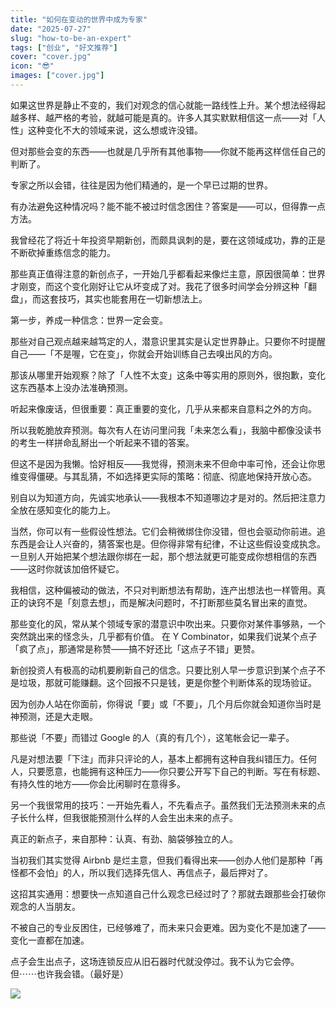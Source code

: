 ```yaml
---
title: "如何在变动的世界中成为专家"
date: "2025-07-27"
slug: "how-to-be-an-expert"
tags: ["创业", "好文推荐"]
cover: "cover.jpg"
icon: "😎"
images: ["cover.jpg"]
---
```

如果这世界是静止不变的，我们对观念的信心就能一路线性上升。某个想法经得起越多样、越严格的考验，就越可能是真的。许多人其实默默相信这一点——对「人性」这种变化不大的领域来说，这么想或许没错。



但对那些会变的东西——也就是几乎所有其他事物——你就不能再这样信任自己的判断了。



专家之所以会错，往往是因为他们精通的，是一个早已过期的世界。



有办法避免这种情况吗？能不能不被过时信念困住？答案是——可以，但得靠一点方法。



我曾经花了将近十年投资早期新创，而颇具讽刺的是，要在这领域成功，靠的正是不断砍掉重练信念的能力。



那些真正值得注意的新创点子，一开始几乎都看起来像烂主意，原因很简单：世界才刚变，而这个变化刚好让它从坏变成了对。我花了很多时间学会分辨这种「翻盘」，而这套技巧，其实也能套用在一切新想法上。



第一步，养成一种信念：世界一定会变。



那些对自己观点越来越笃定的人，潜意识里其实是认定世界静止。只要你不时提醒自己——「不是喔，它在变」，你就会开始训练自己去嗅出风的方向。



那该从哪里开始观察？除了「人性不太变」这条中等实用的原则外，很抱歉，变化这东西基本上没办法准确预测。



听起来像废话，但很重要：真正重要的变化，几乎从来都来自意料之外的方向。



所以我乾脆放弃预测。每次有人在访问里问我「未来怎么看」，我脑中都像没读书的考生一样拼命乱掰出一个听起来不错的答案。



但这不是因为我懒。恰好相反——我觉得，预测未来不但命中率可怜，还会让你思维变得僵硬。与其乱猜，不如选择更实际的策略：彻底、彻底地保持开放心态。



别自以为知道方向，先诚实地承认——我根本不知道哪边才是对的。然后把注意力全放在感知变化的能力上。



当然，你可以有一些假设性想法。它们会稍微绑住你没错，但也会驱动你前进。追东西是会让人兴奋的，猜答案也是。但你得非常有纪律，不让这些假设变成执念。
一旦别人开始把某个想法跟你绑在一起，那个想法就更可能变成你想相信的东西——这时你就该加倍怀疑它。



我相信，这种偏被动的做法，不只对判断想法有帮助，连产出想法也一样管用。真正的诀窍不是「刻意去想」，而是解决问题时，不打断那些莫名冒出来的直觉。



那些变化的风，常从某个领域专家的潜意识中吹出来。只要你对某件事够熟，一个突然跳出来的怪念头，几乎都有价值。
在 Y Combinator，如果我们说某个点子「疯了点」，那通常是称赞——搞不好还比「这点子不错」更赞。



新创投资人有极高的动机要刷新自己的信念。只要比别人早一步意识到某个点子不是垃圾，那就可能赚翻。这个回报不只是钱，更是你整个判断体系的现场验证。



因为创办人站在你面前，你得说「要」或「不要」，几个月后你就会知道你当时是神预测，还是大走眼。



那些说「不要」而错过 Google 的人（真的有几个），这笔帐会记一辈子。



凡是对想法要「下注」而非只评论的人，基本上都拥有这种自我纠错压力。任何人，只要愿意，也能拥有这种压力——你只要公开写下自己的判断。写在有标题、有持久性的地方——你会比闲聊时在意得多。



另一个我很常用的技巧：一开始先看人，不先看点子。虽然我们无法预测未来的点子长什么样，但我很能预测什么样的人会生出未来的点子。



真正的新点子，来自那种：认真、有劲、脑袋够独立的人。



当初我们其实觉得 Airbnb 是烂主意，但我们看得出来——创办人他们是那种「再怪都不会怕」的人，所以我们选择先信人、再信点子，最后押对了。



这招其实通用：想要快一点知道自己什么观念已经过时了？那就去跟那些会打破你观念的人当朋友。



不被自己的专业反困住，已经够难了，而未来只会更难。因为变化不是加速了——变化一直都在加速。



点子会生出点子，这场连锁反应从旧石器时代就没停过。我不认为它会停。
但⋯⋯也许我会错。（最好是）




![](https://prod-files-secure.s3.us-west-2.amazonaws.com/112d0858-5090-4d34-a606-b75eb8d65fd2/46476355-9cf3-4e99-9b7a-3531bc426380/1000202064.png?X-Amz-Algorithm=AWS4-HMAC-SHA256&X-Amz-Content-Sha256=UNSIGNED-PAYLOAD&X-Amz-Credential=ASIAZI2LB466XB6ONJ6J%2F20250920%2Fus-west-2%2Fs3%2Faws4_request&X-Amz-Date=20250920T103219Z&X-Amz-Expires=3600&X-Amz-Security-Token=IQoJb3JpZ2luX2VjEHIaCXVzLXdlc3QtMiJHMEUCIF9I1bkHWk%2Bk%2BvYtOWeDqDEStETCPp6ytggUiaLFuBnOAiEAkgsgh3CbmoaqU8ufL%2BB9HbnwY9VLyB8r%2FEaE%2FVH%2FATkqiAQI6%2F%2F%2F%2F%2F%2F%2F%2F%2F%2F%2FARAAGgw2Mzc0MjMxODM4MDUiDBw0uXwGWZX1eGw3USrcA9VXiXaMRqrY8NMmZd06vSB%2FOlUiFFinBLaGp6X40wzsekpLCT3R8ItVexsTgDQ3poXmSW6NKCSjrpyES5uiVfoiYfVmoZK%2FXx8x7HdwcfNm9C5JN0shBvli5i%2F6YdfKetkfdiMkjAvDtpm31bsiua3bbD9ssjfLER5YNMd611F6yADNrDEBqjkm9KQufQRfNvrA4HEQEwZXJClmHGLXqb4r6HBYQmh0Q6bg7F4qpgsirBCdJDkfNuRGOszjC2Oqyk%2BeHTdzm5j96M9%2BaaFzwlZyGFE0FDMyk3pjzkQztdiJL7PFDLXBnqr0cN2vPysdFPnulYA4PWMMo4nCkT027DvDJNE3bxOT5wi2HBWP5TO8E3jEgeUfFEr9rOfu7a3l9mR%2FplG3xUPDqXQiQ5clPc2irug%2BDFMJG3nOdxATQxqLd9rq5bwRF1sQ3W42U78IbmuEdYyh99Sm4Eqm5UI9FxqjNpo1V%2BBghhpnLTzqiKTiBZANA%2B0LibQFNEL0MDz8Uv2cRUl3HQBftFrXdNWzJ0yeQ1BXSnh48R0WIaC5Oqj%2FG%2FJfquTCD4FeXuIUYy3tyJ3c3KFbKTp9YtXdFdjlQ2%2BTAAB8bkDPi8Yfhau1pPPo6pgjBWSdnLkRRmqQMNjpucYGOqUBqi0v8yxXsZXFa0p4PPVElwIKlfqjd56OOEdpTp9QtCJe1I3KRY%2B59oCvY%2BlXjlbiAbHPGXp%2BgDXuDu6HT1vXznisA3CgQnyiE2DDET88dpU9uGVM5xIWSI8bZMrbnQb836jR%2Fcd4aj5ajRbGSVQCtR6qavOs7s7hJPmxw%2F47Bpt6nAyN5QwH3%2FQUDhL1POV6P%2FMoMW5MIsu%2FENOoh2%2BjxOof1wa%2B&X-Amz-Signature=228ecf4eacf1c2f9e78d767c3971fd827a518f24aac475029785b9ad24ffb76c&X-Amz-SignedHeaders=host&x-amz-checksum-mode=ENABLED&x-id=GetObject)

